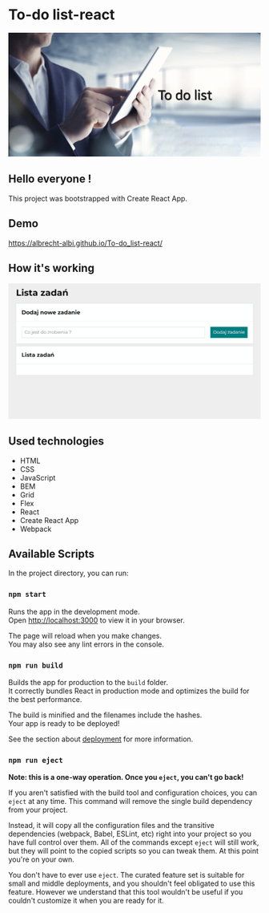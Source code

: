 # To-do list-react
![Shopping list image](https://github.com/Albrecht-Albi/To-do_list-react/blob/main/public/images/to-do_list.png)

## Hello everyone !
This project was bootstrapped with Create React App.

## Demo
https://albrecht-albi.github.io/To-do_list-react/

## How it's working
![To do list gif](https://github.com/Albrecht-Albi/To-do_list-react/blob/main/public/images/recordingToDoListUpdate.gif)

## Used technologies
- HTML
- CSS
- JavaScript
- BEM
- Grid
- Flex
- React
- Create React App
- Webpack


## Available Scripts

In the project directory, you can run:

### `npm start`

Runs the app in the development mode.\
Open [http://localhost:3000](http://localhost:3000) to view it in your browser.

The page will reload when you make changes.\
You may also see any lint errors in the console.

### `npm run build`

Builds the app for production to the `build` folder.\
It correctly bundles React in production mode and optimizes the build for the best performance.

The build is minified and the filenames include the hashes.\
Your app is ready to be deployed!

See the section about [deployment](https://facebook.github.io/create-react-app/docs/deployment) for more information.

### `npm run eject`

**Note: this is a one-way operation. Once you `eject`, you can't go back!**

If you aren't satisfied with the build tool and configuration choices, you can `eject` at any time. This command will remove the single build dependency from your project.

Instead, it will copy all the configuration files and the transitive dependencies (webpack, Babel, ESLint, etc) right into your project so you have full control over them. All of the commands except `eject` will still work, but they will point to the copied scripts so you can tweak them. At this point you're on your own.

You don't have to ever use `eject`. The curated feature set is suitable for small and middle deployments, and you shouldn't feel obligated to use this feature. However we understand that this tool wouldn't be useful if you couldn't customize it when you are ready for it.
